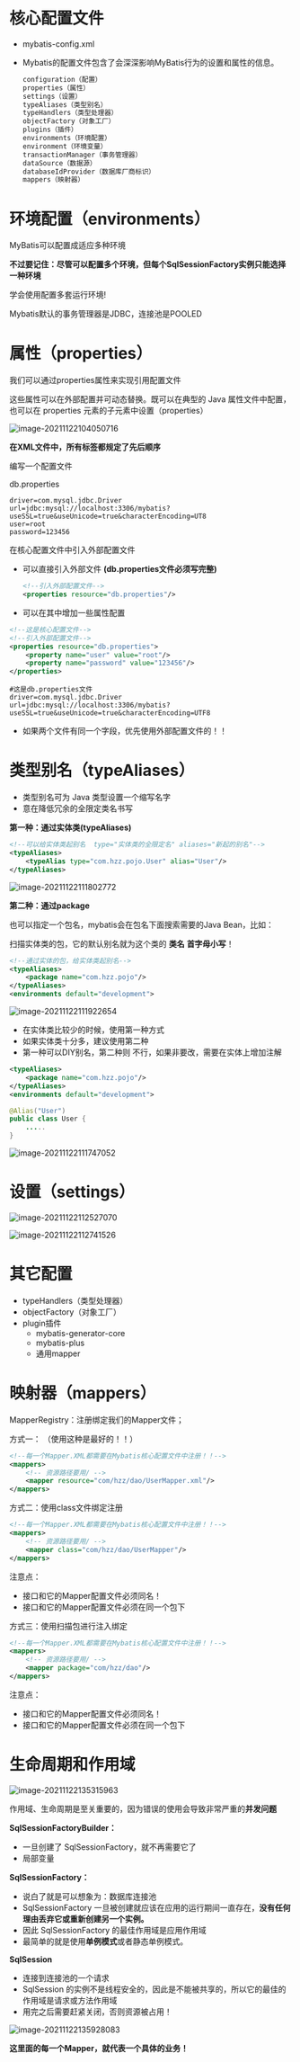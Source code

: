 # 核心配置文件

- mybatis-config.xml

- Mybatis的配置文件包含了会深深影响MyBatis行为的设置和属性的信息。

  ```xml
  configuration（配置）
  properties（属性）
  settings（设置）
  typeAliases（类型别名）
  typeHandlers（类型处理器）
  objectFactory（对象工厂）
  plugins（插件）
  environments（环境配置）
  environment（环境变量）
  transactionManager（事务管理器）
  dataSource（数据源）
  databaseIdProvider（数据库厂商标识）
  mappers（映射器）
  ```

# 环境配置（environments）

MyBatis可以配置成适应多种环境

**不过要记住：尽管可以配置多个环境，但每个SqlSessionFactory实例只能选择一种环境**

学会使用配置多套运行环境!

Mybatis默认的事务管理器是JDBC，连接池是POOLED

# 属性（properties）

我们可以通过properties属性来实现引用配置文件

这些属性可以在外部配置并可动态替换。既可以在典型的 Java 属性文件中配置，也可以在 properties 元素的子元素中设置（properties）

![image-20211122104050716](C:\Users\Bosco\Desktop\GitHub\blog\spring\img\image-20211122104050716.png)

**在XML文件中，所有标签都规定了先后顺序**

编写一个配置文件

db.properties

```properties
driver=com.mysql.jdbc.Driver
url=jdbc:mysql://localhost:3306/mybatis?useSSL=true&useUnicode=true&characterEncoding=UT8
user=root
password=123456
```

在核心配置文件中引入外部配置文件

- 可以直接引入外部文件	 **(db.properties文件必须写完整)**

  ```XML
  <!--引入外部配置文件-->
  <properties resource="db.properties"/>
  ```

- 可以在其中增加一些属性配置

```xml
<!--这是核心配置文件-->
<!--引入外部配置文件-->
<properties resource="db.properties">
    <property name="user" value="root"/>
    <property name="password" value="123456"/>
</properties>
```

```properties
#这是db.properties文件
driver=com.mysql.jdbc.Driver
url=jdbc:mysql://localhost:3306/mybatis?useSSL=true&useUnicode=true&characterEncoding=UTF8
```

- 如果两个文件有同一个字段，优先使用外部配置文件的！！

# 类型别名（typeAliases）

- 类型别名可为 Java 类型设置一个缩写名字
- 意在降低冗余的全限定类名书写

**第一种：通过实体类(typeAliases)**

```xml
<!--可以给实体类起别名  type="实体类的全限定名" aliases="新起的别名"-->
<typeAliases>
    <typeAlias type="com.hzz.pojo.User" alias="User"/>
</typeAliases>
```

![image-20211122111802772](C:\Users\Bosco\Desktop\GitHub\blog\spring\img\image-20211122111802772.png)

**第二种：通过package**

也可以指定一个包名，mybatis会在包名下面搜索需要的Java Bean，比如：

扫描实体类的包，它的默认别名就为这个类的 **类名** **首字母小写**！

```xml
<!--通过实体的包，给实体类起别名-->
<typeAliases>
    <package name="com.hzz.pojo"/>
</typeAliases>
<environments default="development">
```

![image-20211122111922654](C:\Users\Bosco\Desktop\GitHub\blog\spring\img\image-20211122111922654.png)

- 在实体类比较少的时候，使用第一种方式
- 如果实体类十分多，建议使用第二种
- 第一种可以DIY别名，第二种则 不行，如果非要改，需要在实体上增加注解

```xml
<typeAliases>
    <package name="com.hzz.pojo"/>
</typeAliases>
<environments default="development">
```

```java
@Alias("User")
public class User {
    .....
}
```

![image-20211122111747052](C:\Users\Bosco\Desktop\GitHub\blog\spring\img\image-20211122111747052.png)



# 设置（settings）

![image-20211122112527070](C:\Users\Bosco\Desktop\GitHub\blog\spring\img\image-20211122112527070.png)

![image-20211122112741526](C:\Users\Bosco\AppData\Roaming\Typora\typora-user-images\image-20211122112741526.png)

# 其它配置

- typeHandlers（类型处理器）
- objectFactory（对象工厂）
- plugin插件
  - mybatis-generator-core
  - mybatis-plus
  - 通用mapper

# 映射器（mappers）

MapperRegistry：注册绑定我们的Mapper文件；

方式一： （使用这种是最好的！！）

```xml
<!--每一个Mapper.XML都需要在Mybatis核心配置文件中注册！！-->
<mappers>
    <!-- 资源路径要用/ -->
    <mapper resource="com/hzz/dao/UserMapper.xml"/>
</mappers>

```

方式二：使用class文件绑定注册

```xml
<!--每一个Mapper.XML都需要在Mybatis核心配置文件中注册！！-->
<mappers>
    <!-- 资源路径要用/ -->
    <mapper class="com/hzz/dao/UserMapper"/>
</mappers>
```

注意点：

- 接口和它的Mapper配置文件必须同名！
- 接口和它的Mapper配置文件必须在同一个包下



方式三：使用扫描包进行注入绑定

```xml
<!--每一个Mapper.XML都需要在Mybatis核心配置文件中注册！！-->
<mappers>
    <!-- 资源路径要用/ -->
    <mapper package="com/hzz/dao"/>
</mappers>
```

注意点：

- 接口和它的Mapper配置文件必须同名！
- 接口和它的Mapper配置文件必须在同一个包下



# 生命周期和作用域

![image-20211122135315963](C:\Users\Bosco\Desktop\GitHub\blog\spring\img\image-20211122135315963.png)

作用域、生命周期是至关重要的，因为错误的使用会导致非常严重的**并发问题**

**SqlSessionFactoryBuilder：**

- 一旦创建了 SqlSessionFactory，就不再需要它了
- 局部变量

**SqlSessionFactory：**

- 说白了就是可以想象为：数据库连接池
- SqlSessionFactory 一旦被创建就应该在应用的运行期间一直存在，**没有任何理由丢弃它或重新创建另一个实例。**
- 因此 SqlSessionFactory 的最佳作用域是应用作用域
- 最简单的就是使用**单例模式**或者静态单例模式。

**SqlSession**

- 连接到连接池的一个请求
- SqlSession 的实例不是线程安全的，因此是不能被共享的，所以它的最佳的作用域是请求或方法作用域
- 用完之后需要赶紧关闭，否则资源被占用！

![image-20211122135928083](C:\Users\Bosco\Desktop\GitHub\blog\spring\img\image-20211122135928083.png)

**这里面的每一个Mapper，就代表一个具体的业务！**